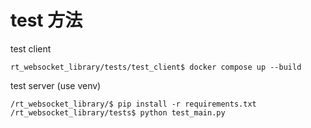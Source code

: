 # test 方法

test client

```
rt_websocket_library/tests/test_client$ docker compose up --build
```

test server (use venv)

```
/rt_websocket_library/$ pip install -r requirements.txt
/rt_websocket_library/tests$ python test_main.py

```
